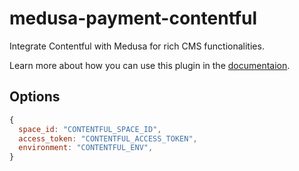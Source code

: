 # medusa-payment-contentful

Integrate Contentful with Medusa for rich CMS functionalities.

Learn more about how you can use this plugin in the [documentaion](https://docs.medusajs.com/add-plugins/contentful).

## Options

```js
{
  space_id: "CONTENTFUL_SPACE_ID",
  access_token: "CONTENTFUL_ACCESS_TOKEN",
  environment: "CONTENTFUL_ENV",
}
```
